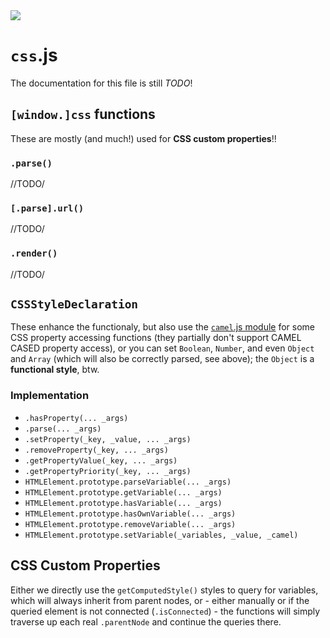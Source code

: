 <img src="https://kekse.biz/github.php?draw&text=`Progress`&override=github:v4" />

# **`css`**.js
The documentation for this file is still *TODO*!

## `[window.]css` functions
These are mostly (and much!) used for **CSS custom properties**!!

### `.parse()`
//TODO/

### `[.parse].url()`
//TODO/

### `.render()`
//TODO/

## `CSSStyleDeclaration`
These enhance the functionaly, but also use the [`camel`.js module](../lib/camel.md) for
some CSS property accessing functions (they partially don't support CAMEL CASED property
access), or you can set `Boolean`, `Number`, and even `Object` and `Array` (which will
also be correctly parsed, see above); the `Object` is a **functional style**, btw.

### Implementation
* `.hasProperty(... _args)`
* `.parse(... _args)`
* `.setProperty(_key, _value, ... _args)`
* `.removeProperty(_key, ... _args)`
* `.getPropertyValue(_key, ... _args)`
* `.getPropertyPriority(_key, ... _args)`
* `HTMLElement.prototype.parseVariable(... _args)`
* `HTMLElement.prototype.getVariable(... _args)`
* `HTMLElement.prototype.hasVariable(... _args)`
* `HTMLElement.prototype.hasOwnVariable(... _args)`
* `HTMLElement.prototype.removeVariable(... _args)`
* `HTMLElement.prototype.setVariable(_variables, _value, _camel)`

## CSS Custom Properties
Either we directly use the `getComputedStyle()` styles to query for variables,
which will always inherit from parent nodes, or - either manually or if the
queried element is not connected (`.isConnected`) - the functions will simply
traverse up each real `.parentNode` and continue the queries there.

